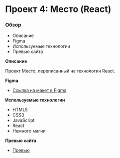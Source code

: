 # Проект 4: Место (React)

### Обзор
* Описание
* Figma
* Используемые технологии
* Превью сайта

**Описание**

Проект Место, переписанный на технологии React. 

**Figma**

* [Ссылка на макет в Figma](https://www.figma.com/file/2cn9N9jSkmxD84oJik7xL7/JavaScript.-Sprint-4?node-id=28212%3A155)

**Используемые технологии**

* HTML5
* CSS3
* JavaScript
* React
* Немного магии

**Превью сайта**

* [Превью](https://voltrein-code.github.io/mesto-react/)

